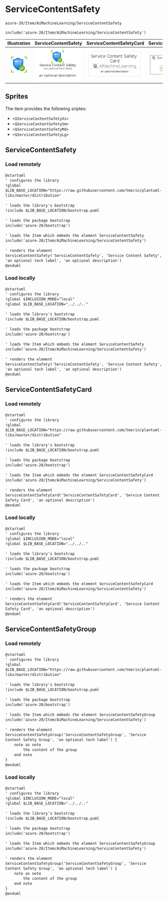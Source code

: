 # ServiceContentSafety


```text
azure-20/Item/AiMachineLearning/ServiceContentSafety
```

```text
include('azure-20/Item/AiMachineLearning/ServiceContentSafety')
```



| Illustration | ServiceContentSafety | ServiceContentSafetyCard | ServiceContentSafetyGroup |
| :---: | :---: | :---: | :---: |
| ![illustration for Illustration](../../../azure-20/Item/AiMachineLearning/ServiceContentSafety.png) | ![illustration for ServiceContentSafety](../../../azure-20/Item/AiMachineLearning/ServiceContentSafety.Local.png) | ![illustration for ServiceContentSafetyCard](../../../azure-20/Item/AiMachineLearning/ServiceContentSafetyCard.Local.png) | ![illustration for ServiceContentSafetyGroup](../../../azure-20/Item/AiMachineLearning/ServiceContentSafetyGroup.Local.png) |



## Sprites
The item provides the following sriptes:

- `<$ServiceContentSafetyXs>`
- `<$ServiceContentSafetySm>`
- `<$ServiceContentSafetyMd>`
- `<$ServiceContentSafetyLg>`





## ServiceContentSafety

### Load remotely
```plantuml
@startuml
' configures the library
!global $LIB_BASE_LOCATION="https://raw.githubusercontent.com/tmorin/plantuml-libs/master/distribution"

' loads the library's bootstrap
!include $LIB_BASE_LOCATION/bootstrap.puml

' loads the package bootstrap
include('azure-20/bootstrap')

' loads the Item which embeds the element ServiceContentSafety
include('azure-20/Item/AiMachineLearning/ServiceContentSafety')

' renders the element
ServiceContentSafety('ServiceContentSafety', 'Service Content Safety', 'an optional tech label', 'an optional description')
@enduml
```

### Load locally
```plantuml
@startuml
' configures the library
!global $INCLUSION_MODE="local"
!global $LIB_BASE_LOCATION="../../.."

' loads the library's bootstrap
!include $LIB_BASE_LOCATION/bootstrap.puml

' loads the package bootstrap
include('azure-20/bootstrap')

' loads the Item which embeds the element ServiceContentSafety
include('azure-20/Item/AiMachineLearning/ServiceContentSafety')

' renders the element
ServiceContentSafety('ServiceContentSafety', 'Service Content Safety', 'an optional tech label', 'an optional description')
@enduml
```

## ServiceContentSafetyCard

### Load remotely
```plantuml
@startuml
' configures the library
!global $LIB_BASE_LOCATION="https://raw.githubusercontent.com/tmorin/plantuml-libs/master/distribution"

' loads the library's bootstrap
!include $LIB_BASE_LOCATION/bootstrap.puml

' loads the package bootstrap
include('azure-20/bootstrap')

' loads the Item which embeds the element ServiceContentSafetyCard
include('azure-20/Item/AiMachineLearning/ServiceContentSafety')

' renders the element
ServiceContentSafetyCard('ServiceContentSafetyCard', 'Service Content Safety Card', 'an optional description')
@enduml
```

### Load locally
```plantuml
@startuml
' configures the library
!global $INCLUSION_MODE="local"
!global $LIB_BASE_LOCATION="../../.."

' loads the library's bootstrap
!include $LIB_BASE_LOCATION/bootstrap.puml

' loads the package bootstrap
include('azure-20/bootstrap')

' loads the Item which embeds the element ServiceContentSafetyCard
include('azure-20/Item/AiMachineLearning/ServiceContentSafety')

' renders the element
ServiceContentSafetyCard('ServiceContentSafetyCard', 'Service Content Safety Card', 'an optional description')
@enduml
```

## ServiceContentSafetyGroup

### Load remotely
```plantuml
@startuml
' configures the library
!global $LIB_BASE_LOCATION="https://raw.githubusercontent.com/tmorin/plantuml-libs/master/distribution"

' loads the library's bootstrap
!include $LIB_BASE_LOCATION/bootstrap.puml

' loads the package bootstrap
include('azure-20/bootstrap')

' loads the Item which embeds the element ServiceContentSafetyGroup
include('azure-20/Item/AiMachineLearning/ServiceContentSafety')

' renders the element
ServiceContentSafetyGroup('ServiceContentSafetyGroup', 'Service Content Safety Group', 'an optional tech label') {
    note as note
        the content of the group
    end note
}
@enduml
```

### Load locally
```plantuml
@startuml
' configures the library
!global $INCLUSION_MODE="local"
!global $LIB_BASE_LOCATION="../../.."

' loads the library's bootstrap
!include $LIB_BASE_LOCATION/bootstrap.puml

' loads the package bootstrap
include('azure-20/bootstrap')

' loads the Item which embeds the element ServiceContentSafetyGroup
include('azure-20/Item/AiMachineLearning/ServiceContentSafety')

' renders the element
ServiceContentSafetyGroup('ServiceContentSafetyGroup', 'Service Content Safety Group', 'an optional tech label') {
    note as note
        the content of the group
    end note
}
@enduml
```

